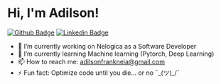 # Hi, I'm Adilson! 

<!--
**Adilsitos/Adilsitos** is a ✨ _special_ ✨ repository because its `README.md` (this file) appears on your GitHub profile.
-->
[![Github Badge](https://img.shields.io/badge/-Github-000?style=flat-square&logo=Github&logoColor=white&link=https://github.com/Adilsitos)](https://github.com/Adilsitos)
[![Linkedin Badge](https://img.shields.io/badge/-LinkedIn-blue?style=flat-square&logo=Linkedin&logoColor=white&link=https://www.linkedin.com/in/adilson-f-6b7825134/)](https://www.linkedin.com/in/adilson-f-6b7825134/)


- 🔭 I’m currently working on Nelogica as a Software Developer
- 🌱 I’m currently learning Machine learning (Pytorch, Deep Learning) 
- 📫 How to reach me: adilsonfrankneia@gmail.com  
- ⚡ Fun fact: Optimize code until you die... or no  ¯\_(ツ)_/¯  

